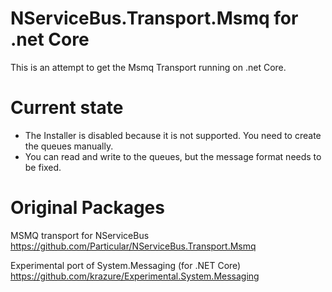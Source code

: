 # NServiceBus.Transport.Msmq for .net Core
This is an attempt to get the Msmq Transport running on .net Core.

# Current state
- The Installer is disabled because it is not supported. You need to create the queues manually.
- You can read and write to the queues, but the message format needs to be fixed.

# Original Packages
MSMQ transport for NServiceBus
https://github.com/Particular/NServiceBus.Transport.Msmq

Experimental port of System.Messaging (for .NET Core)
https://github.com/krazure/Experimental.System.Messaging

